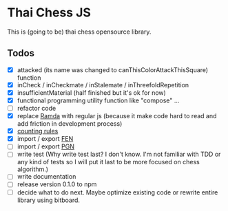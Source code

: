 # Thai Chess JS
This is (going to be) thai chess opensource library.

## Todos
- [x] attacked (its name was changed to canThisColorAttackThisSquare) function
- [x] inCheck / inCheckmate / inStalemate / inThreefoldRepetition
- [x] insufficientMaterial (half finished but it's ok for now)
- [x] functional programming utility function like "compose" ...
- [ ] refactor code
- [x] replace [Ramda](https://ramdajs.com/) with regular js (because it make code hard to read and add friction in development process)
- [x] [counting rules](https://www.chessvariants.com/play/makruk-thai-chess)
- [x] import / export [FEN](https://en.wikipedia.org/wiki/Forsyth%E2%80%93Edwards_Notation)
- [ ] import / export [PGN](https://en.wikipedia.org/wiki/Portable_Game_Notation)
- [ ] write test (Why write test last? I don't know. I'm not familiar with TDD or any kind of tests so I will put it last to be more focused on chess algorithm.)
- [ ] write documentation
- [ ] release version 0.1.0 to npm
- [ ] decide what to do next. Maybe optimize existing code or rewrite entire library using bitboard.
